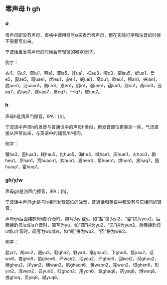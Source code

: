 ## 零声母 h gh

### ∅

零声母即没有声母，表格中使用符号∅来表示零声母，但在实际打字和注音的时候不需要写出来。

宁波话里发零声母的时候会有轻微的喉塞音\[ʔ\]。

例字：

衣i1，乌u1，鸳iu1，啊a1，亚ia5，娃ua1，袄au3，哑o3，要iau5，蛙uo1，爱e5，晏ae5，弯uae1，优ieu1，安ei1，威uei1，窝ou1，欧eu1，㹙an1，央ian1，肮aon1，汪uaon1，碗un3，恩en1，阴in1，温uen1，蕴iun1，翁on1，甬ion3，压aq7，约iaq7，挖uaq7，屋oq7，一iq7，郁iuq7。

### h

声母h是清声门擦音，IPA：\[h\]。

宁波话中声母h的发音与普通话中的声母h类似，但发音部位更靠后一些，气流直接从声带出来，与英语中的辅音/h/相同。

例字：

蟹ha3，歪hua3，耗hau5，化huo5，海he3，喊hae1，灰huei1，火hou3，齁heu1，亨han1，荒huaon1，欢hun1，狠hen3，荤huen1，烘hon1，黑haq7，豁huaq7，霍hoq7。

### gh/y/w

声母gh是浊声门擦音，IPA：\[ɦ\]。

宁波话中声母gh是与h相同发音部位的浊音，普通话和英语中都没有与它相同的辅音。

声母gh后面接韵母i或i介音时，简写为yi或y。如“盐”拼为yi2，“油”拼为yeu2。后面接韵母iu或iu介音时，简写为yu。如“圆”拼为yu2，“云”拼为yun2。后面接韵母u或u介音时，简写为wu或w。如“胡”拼为wu2，“回”拼为wei2。

例字：

盐yi2，胡wu2，圆yu2，鞋gha2，野ya6，毫ghau2，下gho6，摇yau2，话wo6，害ghe6，馅ghae6，环wae2，油yeu2，汗ghei6，回wei2，河ghou2，猴gheu2，洋yan2，横wan2，航ghaon6，黄waon2，完wun2，恨ghen6，形yin2，浑wen2，云yun2，红ghon2，用yon6，盒ghaq8，药yaq8，滑waq8，或ghoq，页yiq8，越yuq8。